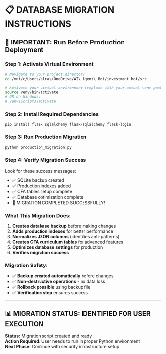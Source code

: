 # 📋 DATABASE MIGRATION INSTRUCTIONS

## 🚨 IMPORTANT: Run Before Production Deployment

### **Step 1: Activate Virtual Environment**
```bash
# Navigate to your project directory
cd /mnt/c/Users/alras/OneDrive/AI\ Agent\ Bot/investment_bot/src

# Activate your virtual environment (replace with your actual venv path)
source venv/bin/activate
# OR on Windows:
# venv\Scripts\activate
```

### **Step 2: Install Required Dependencies**
```bash
pip install flask sqlalchemy flask-sqlalchemy flask-login
```

### **Step 3: Run Production Migration**
```bash
python production_migration.py
```

### **Step 4: Verify Migration Success**
Look for these success messages:
- ✅ SQLite backup created
- ✅ Production indexes added  
- ✅ CFA tables setup complete
- ✅ Database optimization complete
- 🎉 MIGRATION COMPLETED SUCCESSFULLY!

### **What This Migration Does:**
1. **Creates database backup** before making changes
2. **Adds production indexes** for better performance
3. **Normalizes JSON columns** (identifies anti-patterns)
4. **Creates CFA curriculum tables** for advanced features
5. **Optimizes database settings** for production
6. **Verifies migration success**

### **Migration Safety:**
- ✅ **Backup created automatically** before changes
- ✅ **Non-destructive operations** - no data loss
- ✅ **Rollback possible** using backup file
- ✅ **Verification step** ensures success

---

## 📊 MIGRATION STATUS: IDENTIFIED FOR USER EXECUTION

**Status:** Migration script created and ready  
**Action Required:** User needs to run in proper Python environment  
**Next Phase:** Continue with security infrastructure setup